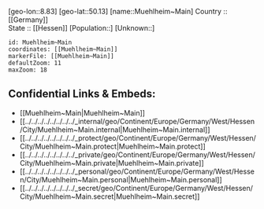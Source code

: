 ﻿---
location: [50.13,8.83] 
mapzoom: [7,12] 
mapmarker: city 
type: City
tags:
- geo/City


SpocWebEntityId: 32659
isDeleted: false
confidential: public

---
[geo-lon::8.83] 
[geo-lat::50.13] 
[name::Muehlheim~Main] 
Country :: [[Germany]]  
State :: [[Hessen]] 
[Population::] 
[Unknown::] 


```leaflet
id: Muehlheim~Main
coordinates: [[Muehlheim~Main]] 
markerFile: [[Muehlheim~Main]] 
defaultZoom: 11 
maxZoom: 18
```


## Confidential Links & Embeds: 
- [[Muehlheim~Main|Muehlheim~Main]]  
- [[../../../../../../../../_internal/geo/Continent/Europe/Germany/West/Hessen/City/Muehlheim~Main.internal|Muehlheim~Main.internal]] 
- [[../../../../../../../../_protect/geo/Continent/Europe/Germany/West/Hessen/City/Muehlheim~Main.protect|Muehlheim~Main.protect]] 
- [[../../../../../../../../_private/geo/Continent/Europe/Germany/West/Hessen/City/Muehlheim~Main.private|Muehlheim~Main.private]] 
- [[../../../../../../../../_personal/geo/Continent/Europe/Germany/West/Hessen/City/Muehlheim~Main.personal|Muehlheim~Main.personal]] 
- [[../../../../../../../../_secret/geo/Continent/Europe/Germany/West/Hessen/City/Muehlheim~Main.secret|Muehlheim~Main.secret]] 
